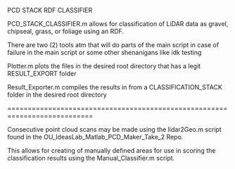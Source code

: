 PCD STACK RDF CLASSIFIER

PCD_STACK_CLASSIFIER.m allows for classification of LiDAR data as gravel, chipseal, grass, or foliage using an RDF. 

There are two (2) tools atm that will do parts of the main script in case of failure in the main script or some other shenanigans like idk testing

Plotter.m plots the files in the desired root directory that has a legit RESULT_EXPORT folder

Result_Exporter.m compiles the results in from a CLASSIFICATION_STACK folder in the desired root directory

===========================================================================

Consecutive point cloud scans may be made using the lidar2Geo.m script found in the OU_IdeasLab_Matlab_PCD_Maker_Take_2 Repo.

This allows for creating of manually defined areas for use in scoring the classification results using the Manual_Classifier.m script. 
